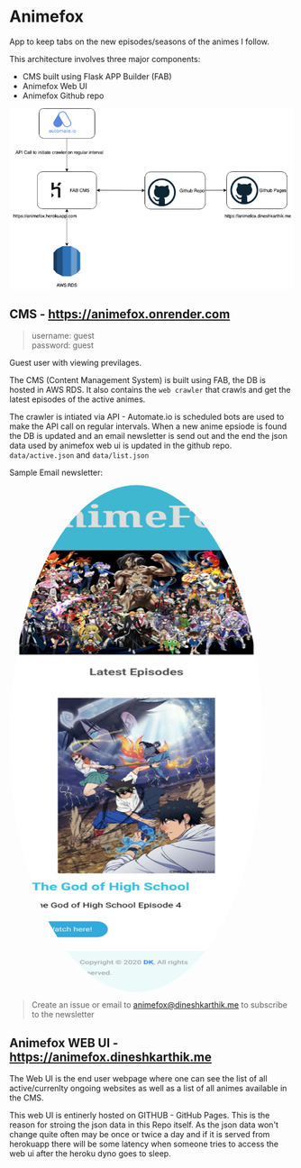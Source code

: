 
# Animefox

App to keep tabs on the new episodes/seasons of the animes I follow.

This architecture  involves  three major components:
- CMS built using Flask APP Builder (FAB)
- Animefox Web UI
- Animefox Github repo


![architecture](architecture.png)


## CMS - https://animefox.onrender.com

> username: guest  
password: guest

Guest user with viewing previlages.

The CMS (Content Management System) is built using FAB, the DB is hosted in AWS RDS. It also contains the `web crawler` that crawls and get the latest episodes of the active animes.

The crawler is intiated via API - Automate.io is scheduled bots are used to make the API call on regular intervals. When a new anime epsiode is found the DB is updated and an email newsletter is send out and the end the json data used by animefox web ui is updated in the github repo. `data/active.json` and `data/list.json`

Sample Email newsletter:

<img
  style="border-radius: 50%;"
  align="center"
  src="https://github.com/Dineshkarthik/animefox/blob/master/email-template.jpg"
  width="450"
  height="900"
/>

> Create an issue or email to animefox@dineshkarthik.me to subscribe to the newsletter

## Animefox WEB UI - https://animefox.dineshkarthik.me

The Web UI is the end user webpage where one can see the list of all active/currenlty ongoing websites as well as a list of all animes available in the CMS.

This web UI is entinerly hosted on GITHUB - GitHub Pages. This is the reason for stroing the json data in this Repo itself. As the json data won't change quite often may be once or twice a day and if it is served from herokuapp there will be some latency when someone tries to access the web ui after the heroku dyno goes to sleep.

